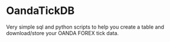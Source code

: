 # OandaTickDB

Very simple sql and python scripts to help you create a table and download/store your OANDA FOREX tick data. 
